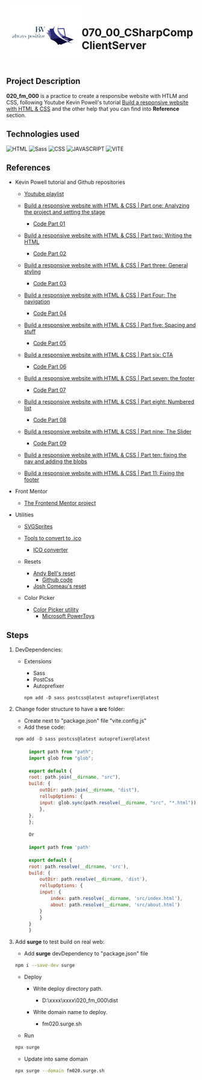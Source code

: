 <div>
	<div>
		<img src=https://raw.githubusercontent.com/Byron2016/00_forImages/main/images/Logo_01_00.png align=left alt=MyLogo width=200>
	</div>
	&nbsp;
	<div>
		<h1>070_00_CSharpCompClientServer</h1>
	</div>
</div>

&nbsp;

## Project Description

**020_fm_000** is a practice to create a responsibe website with HTLM and CSS, following Youtube Kevin Powell's tutorial [Build a responsive website with HTML & CSS](https://www.youtube.com/playlist?list=PL4-IK0AVhVjNDRHoXGort7sDWcna8cGPA) and the other help that you can find into **Reference** section.
&nbsp;

## Technologies used

![HTML](https://img.shields.io/static/v1?label=&message=HTML&color=red&logo=html&logoColor=white&style=for-the-badge)
![Sass](https://img.shields.io/static/v1?label=&message=sass&color=CC6699&logo=sass&logoColor=white&style=for-the-badge)
![CSS](https://img.shields.io/static/v1?label=&message=css&color=1572B6&logo=css3&logoColor=white&style=for-the-badge)
![JAVASCRIPT](https://img.shields.io/static/v1?label=&message=javascript&color=yellow&logo=javascript3&logoColor=white&style=for-the-badge)
![VITE](https://img.shields.io/static/v1?label=&message=vite&color=blue&logo=vite3&logoColor=white&style=for-the-badge)

## References

- Kevin Powell tutorial and Github repositories

  - [Youtube playlist](https://www.youtube.com/playlist?list=PL4-IK0AVhVjNDRHoXGort7sDWcna8cGPA)

  - [Build a responsive website with HTML & CSS | Part one: Analyzing the project and setting the stage](https://www.youtube.com/watch?v=h3bTwCqX4ns&list=PL4-IK0AVhVjNDRHoXGort7sDWcna8cGPA&index=2)
    - [Code Part 01](https://github.com/kevin-powell/fem-manage-landing-page-part-1)
  - [Build a responsive website with HTML & CSS | Part two: Writing the HTML](https://www.youtube.com/watch?v=3K6zr1CdZy8&list=PL4-IK0AVhVjNDRHoXGort7sDWcna8cGPA&index=3)
    - [Code Part 02](https://github.com/kevin-powell/fem-manage-landing-page-part-2)
  - [Build a responsive website with HTML & CSS | Part three: General styling](https://www.youtube.com/watch?v=Ch_LoWKLv3A&list=PL4-IK0AVhVjNDRHoXGort7sDWcna8cGPA&index=4)
    - [Code Part 03](https://github.com/kevin-powell/fem-manage-landing-page-part-3)
  - [Build a responsive website with HTML & CSS | Part Four: The navigation](https://www.youtube.com/watch?v=zPHMqqyD2kY&list=PL4-IK0AVhVjNDRHoXGort7sDWcna8cGPA&index=5)
    - [Code Part 04](https://github.com/kevin-powell/fem-manage-landing-page-part-4)
  - [Build a responsive website with HTML & CSS | Part five: Spacing and stuff](https://www.youtube.com/watch?v=mQYRWvIj0Yw&list=PL4-IK0AVhVjNDRHoXGort7sDWcna8cGPA&index=6)
    - [Code Part 05](https://github.com/kevin-powell/fem-manage-landing-page-part-5)
  - [Build a responsive website with HTML & CSS | Part six: CTA](https://www.youtube.com/watch?v=NorLM-dalTE&list=PL4-IK0AVhVjNDRHoXGort7sDWcna8cGPA&index=7)
    - [Code Part 06](https://github.com/kevin-powell/fem-manage-landing-page-part-6)
  - [Build a responsive website with HTML & CSS | Part seven: the footer](https://www.youtube.com/watch?v=eX9JhQtMxCg&list=PL4-IK0AVhVjNDRHoXGort7sDWcna8cGPA&index=8)
    - [Code Part 07](https://github.com/kevin-powell/fem-manage-landing-page-part-7)
  - [Build a responsive website with HTML & CSS | Part eight: Numbered list](https://www.youtube.com/watch?v=r6hx35TbtN4&list=PL4-IK0AVhVjNDRHoXGort7sDWcna8cGPA&index=8)
    - [Code Part 08](https://github.com/kevin-powell/fem-manage-landing-page-part-8)
  - [Build a responsive website with HTML & CSS | Part nine: The Slider](https://www.youtube.com/watch?v=a8OiB2NnHMo&list=PL4-IK0AVhVjNDRHoXGort7sDWcna8cGPA&index=10)
    - [Code Part 09](https://github.com/kevin-powell/fem-manage-landing-page-part-9)
  - [Build a responsive website with HTML & CSS | Part ten: fixing the nav and adding the blobs](https://www.youtube.com/watch?v=vGFiOhl-hjY&list=PL4-IK0AVhVjNDRHoXGort7sDWcna8cGPA&index=11)
  - [Build a responsive website with HTML & CSS | Part 11: Fixing the footer](https://www.youtube.com/watch?v=e7o69Zi-Iao&list=PL4-IK0AVhVjNDRHoXGort7sDWcna8cGPA&index=12)

- Front Mentor

  - [The Frontend Mentor project](https://www.frontendmentor.io/challenges/manage-landing-page-SLXqC6P5)

- Utilities

  - [SVGSprites](https://svgsprit.es/)
  - [Tools to convert to .ico](https://linuxhint.com/add-favicon-in-html/#:~:text=To%20add%20a%20favicon%20in,icon%E2%80%9D%20href%3D%E2%80%9Dfavicon.)

    - [ICO converter](https://www.icoconverter.com/)

  - Resets

    - [Andy Bell's reset](https://andy-bell.co.uk/a-modern-css-reset/)
      - [Github code](https://andy-bell.co.uk/a-modern-css-reset/)
    - [Josh Comeau's reset](https://www.joshwcomeau.com/css/custom-css-reset/)

  - Color Picker
    - [Color Picker utility](https://learn.microsoft.com/en-us/windows/powertoys/color-picker)
      - [Microsoft Power​Toys](https://www.bing.com/search?q=power+toys&form=WNSGPH&qs=AS&cvid=e4450d0a3d2f4bbdbec1eddb7fede6b7&pq=Power+Toys&cc=EC&setlang=es-MX&nclid=4462347B20BA058FB57CAC25A0FFA688&ts=1676311286110&wsso=Moderate)

## Steps

1. DevDependencies:

   - Extensions

     - Sass
     - PostCss
     - Autoprefixer

     ```
     npm add -D sass postcss@latest autoprefixer@latest
     ```

2. Change foder structure to have a **src** folder:

   - Create next to "package.json" file "vite.config.js"
   - Add these code:

   ```js script
   npm add -D sass postcss@latest autoprefixer@latest

   		import path from "path";
   		import glob from "glob";

   		export default {
   		root: path.join(__dirname, "src"),
   		build: {
   			outDir: path.join(__dirname, "dist"),
   			rollupOptions: {
   			input: glob.sync(path.resolve(__dirname, "src", "*.html")),
   			},
   		},
   		};

   		Or

   		import path from 'path'

   		export default {
   		root: path.resolve(__dirname, 'src'),
   		build: {
   			outDir: path.resolve(__dirname, 'dist'),
   			rollupOptions: {
   			input: {
   				index: path.resolve(__dirname, 'src/index.html'),
   				about: path.resolve(__dirname, 'src/about.html')
   			}
   			}
   		}
   		}

   ```

3. Add **surge** to test build on real web:

   - Add **surge** devDependency to "package.json" file

   ```bash
   npm i --save-dev surge
   ```

   - Deploy

     - Write deploy directory path.

       - D:\xxxx\xxxx\020_fm_000\dist

     - Write domain name to deploy.
       - fm020.surge.sh

   - Run

   ```bash
   npx surge
   ```

   - Update into same domain

   ```bash
   npx surge --domain fm020.surge.sh
   ```
